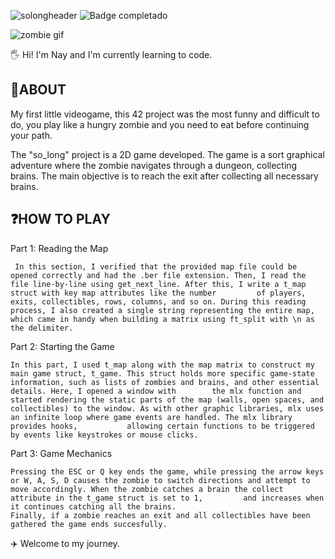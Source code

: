![solongheader](https://github.com/user-attachments/assets/e4c71f73-2532-474c-818b-fe018a98c1ab)
![Badge completado](https://img.shields.io/badge/STATUS-%20completed-green)

![zombie gif](https://i.pinimg.com/originals/5d/c0/b0/5dc0b09e4922c6862500eb4c1992e72e.gif)

🖐️ Hi! I'm Nay and I'm currently learning to code.

<h2>🚀ABOUT</h2>
 My first little videogame, this 42 project was the most funny and difficult to do, you play like a hungry zombie and you need to eat before continuing your path.

The "so_long" project is a 2D game developed.
The game is a sort graphical adventure where the zombie navigates through a dungeon, collecting brains. The main objective is to reach the exit after collecting all necessary brains.

<h2>❓HOW TO PLAY</h2>

Part 1: Reading the Map
     
     In this section, I verified that the provided map file could be opened correctly and had the .ber file extension. Then, I read the file line-by-line using get_next_line. After this, I write a t_map struct with key map attributes like the number         of players, exits, collectibles, rows, columns, and so on. During this reading process, I also created a single string representing the entire map, which came in handy when building a matrix using ft_split with \n as the delimiter.

Part 2: Starting the Game

    In this part, I used t_map along with the map matrix to construct my main game struct, t_game. This struct holds more specific game-state information, such as lists of zombies and brains, and other essential details. Here, I opened a window with        the mlx function and started rendering the static parts of the map (walls, open spaces, and collectibles) to the window. As with other graphic libraries, mlx uses an infinite loop where game events are handled. The mlx library provides hooks,           allowing certain functions to be triggered by events like keystrokes or mouse clicks.

Part 3: Game Mechanics

    Pressing the ESC or Q key ends the game, while pressing the arrow keys or W, A, S, D causes the zombie to switch directions and attempt to move accordingly. When the zombie catches a brain the collect attribute in the t_game struct is set to 1,         and increases when it continues catching all the brains.
    Finally, if a zombie reaches an exit and all collectibles have been gathered the game ends succesfully.

✈️ Welcome to my journey.
